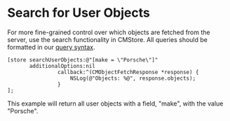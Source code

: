 # Search for User Objects

For more fine-grained control over which objects are fetched from the server, use the search functionality in CMStore. All queries should be formatted in our [query syntax](#/rest_api#overview).

```objc
[store searchUserObjects:@"[make = \"Porsche\"]"
       additionalOptions:nil
                callback:^(CMObjectFetchResponse *response) {
                    NSLog(@"Objects: %@", response.objects);
                }
];
```

This example will return all user objects with a field, "make", with the value "Porsche".
